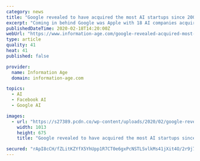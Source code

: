 ```yaml
---
category: news
title: "Google revealed to have acquired the most AI startups since 2009"
excerpt: "Coming in behind Google was Apple with 18 AI companies acquired for a total disclosed amount of $886 million, followed by Facebook with 12 for the disclosed cost of just over $1 billion. Apple’s acquisitions included Siri in 2010 and Realface in 2017, while Facebook bought Face.com in 2012 and Masquerade Technologies in 2016. Along with data ..."
publishedDateTime: 2020-02-18T14:20:00Z
webUrl: "https://www.information-age.com/google-revealed-acquired-most-ai-startups-since-2009-123487752/"
type: article
quality: 41
heat: 41
published: false

provider:
  name: Information Age
  domain: information-age.com

topics:
  - AI
  - Facebook AI
  - Google AI

images:
  - url: "https://s27389.pcdn.co/wp-content/uploads/2020/02/google-revealed-acquired-most-ai-startups-since-2009.jpeg"
    width: 1013
    height: 675
    title: "Google revealed to have acquired the most AI startups since 2009"

secured: "rApI8cCH/fZLitKZYfX5YhUpp1R7CT0e6gxPcNSTLSvlkMs41jXit4O/2r9j7E0cVjwmfn7gO5RNINJFdsW1qBphlIp6MgTWtf74+f9WLt8jpOVSMms3SyUjs7ht0emEey6wv5EHlwpK8Y54nzxGDTi4Qv3/pYAEOvh/KEiBvx64EHlwfWK0M6W5NtsU1uRIxlI5TrcBsnmucP7F3V22/61oB5Sd6Mm5OVEraHpPQ5cQNFpZNZt79ZhuJK46bfNO1t8ag8xEiKDLzibn4mx4G6H1fd3XK1trRsvM4ill2ZfUbcEg/YLL6qGmFdFfrykwxg5pihd+QLiHe5QB2KzZA/RsQRR5p69RZgresWOeuub9U3cyf07TSBSmjh03nr8eV7HwgTbnOa2zoWkI+iwNVD78bZ4gdKDyTeGtza6VnMVkSBKUEQqfaT3dP0Rvv5kS0Ja/ngaak11+Vl0rRpwEWNGdDZQwJ/rZoTLFUL/fFPY=;Lf6R5cs2wA54FCUaTqTLNw=="
---
```



